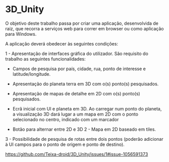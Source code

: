 # 3D_Unity

O objetivo deste trabalho passa por criar uma aplicação, desenvolvida de raiz, que recorra a serviços web para correr em browser ou como aplicação para Windows. 

A aplicação deverá obedecer às seguintes condições:  

1 - Apresentação de interfaces gráfica do utilizador. São requisito do trabalho as seguintes funcionalidades:  

-	Campos de pesquisa por país, cidade, rua, ponto de interesse e latitude/longitude.  

-	Apresentação do planeta terra em 3D com o(s) ponto(s) pesquisados.  

-	Apresentação de mapas de detalhe em 2D com o(s) ponto(s) pesquisados.  

-	Ecrã inicial com UI e planeta em 3D. Ao carregar num ponto do planeta, a visualização 3D dará lugar a um mapa em 2D com o ponto selecionado no centro, indicado com um marcador 

-	Botão para alternar entre 2D e 3D 2 - Mapa em 2D baseado em tiles.  

3 - Possibilidade de pesquisa de rotas entre dois pontos (poderão adicionar à UI campos para o ponto de origem e ponto de destino). 



https://github.com/Teixa-droid/3D_Unity/issues/1#issue-1056591373

